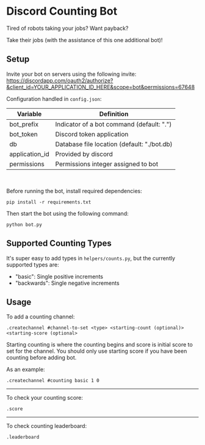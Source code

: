# Discord Counting Bot

Tired of robots taking your jobs? Want payback?

Take their jobs (with the assistance of this one additional bot)!

## Setup

Invite your bot on servers using the following invite:
https://discordapp.com/oauth2/authorize?&client_id=YOUR_APPLICATION_ID_HERE&scope=bot&permissions=67648

Configuration handled in `config.json`:

| Variable           | Definition                                                            |
| ------------------ | ----------------------------------------------------------------------|
| bot_prefix         | Indicator of a bot command (default: ".")                             |
| bot_token          | Discord token application                                             |
| db                 | Database file location (default: "./bot.db)                           |
| application_id     | Provided by discord                                                   |
| permissions        | Permissions integer assigned to bot                                   |

<br />

Before running the bot, install required dependencies:

```
pip install -r requirements.txt
```

Then start the bot using the following command:

```
python bot.py
```

## Supported Counting Types

It's super easy to add types in `helpers/counts.py`, but the currently supported types are:

- "basic": Single positive increments
- "backwards": Single negative increments

## Usage

To add a counting channel:

```
.createchannel #channel-to-set <type> <starting-count (optional)> <starting-score (optional>
```

Starting counting is where the counting begins and score is initial score to set for the channel. You should only use starting score if you have been counting before adding bot.

As an example:
```
.createchannel #counting basic 1 0
```

---

To check your counting score:

```
.score
```

---

To check counting leaderboard:

```
.leaderboard
```